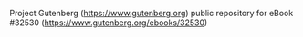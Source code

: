 Project Gutenberg (https://www.gutenberg.org) public repository for eBook #32530 (https://www.gutenberg.org/ebooks/32530)

